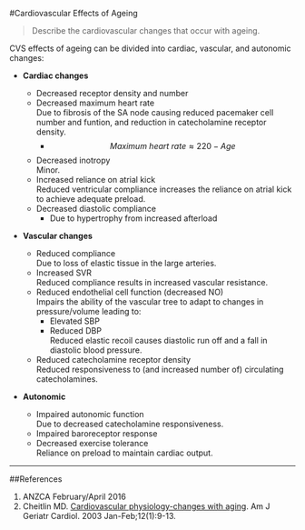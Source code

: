 #Cardiovascular Effects of Ageing

> Describe the cardiovascular changes that occur with ageing.

CVS effects of ageing can be divided into cardiac, vascular, and autonomic changes:
* **Cardiac changes**
    * Decreased receptor density and number
    * Decreased maximum heart rate  
    Due to fibrosis of the SA node causing reduced pacemaker cell number and funtion, and reduction in catecholamine receptor density.
        * $$Maximum \ heart \ rate ≈ 220 - Age$$
    * Decreased inotropy  
    Minor.
    * Increased reliance on atrial kick  
    Reduced ventricular compliance increases the reliance on atrial kick to achieve adequate preload.
    * Decreased diastolic compliance
        * Due to hypertrophy from increased afterload
        
        
* **Vascular changes**
    * Reduced compliance  
    Due to loss of elastic tissue in the large arteries.
    * Increased SVR  
    Reduced compliance results in increased vascular resistance.
    * Reduced endothelial cell function (decreased NO)  
    Impairs the ability of the vascular tree to adapt to changes in pressure/volume leading to:
        * Elevated SBP
        * Reduced DBP  
        Reduced elastic recoil causes diastolic run off and a fall in diastolic blood pressure.
    * Reduced catecholamine receptor density  
    Reduced responsiveness to (and increased number of) circulating catecholamines.
    
    
* **Autonomic**
    * Impaired autonomic function  
    Due to decreased catecholamine responsiveness.
    * Impaired baroreceptor response
    * Decreased exercise tolerance  
    Reliance on preload to maintain cardiac output.


---
##References
1. ANZCA February/April 2016
2. Cheitlin MD. [Cardiovascular physiology-changes with aging](http://onlinelibrary.wiley.com/doi/10.1111/j.1076-7460.2003.01751.x/abstract). Am J Geriatr
Cardiol. 2003 Jan-Feb;12(1):9-13.